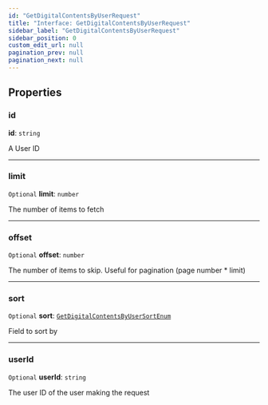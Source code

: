 ```yaml
---
id: "GetDigitalContentsByUserRequest"
title: "Interface: GetDigitalContentsByUserRequest"
sidebar_label: "GetDigitalContentsByUserRequest"
sidebar_position: 0
custom_edit_url: null
pagination_prev: null
pagination_next: null
---
```


## Properties

### id

 **id**: `string`

A User ID

___

### limit

 `Optional` **limit**: `number`

The number of items to fetch

___

### offset

 `Optional` **offset**: `number`

The number of items to skip. Useful for pagination (page number * limit)

___

### sort

 `Optional` **sort**: [`GetDigitalContentsByUserSortEnum`](../enums/GetDigitalContentsByUserSortEnum.md)

Field to sort by

___

### userId

 `Optional` **userId**: `string`

The user ID of the user making the request
